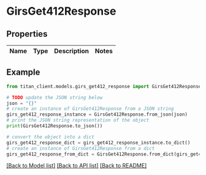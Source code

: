 # GirsGet412Response


## Properties

Name | Type | Description | Notes
------------ | ------------- | ------------- | -------------

## Example

```python
from titan_client.models.girs_get412_response import GirsGet412Response

# TODO update the JSON string below
json = "{}"
# create an instance of GirsGet412Response from a JSON string
girs_get412_response_instance = GirsGet412Response.from_json(json)
# print the JSON string representation of the object
print(GirsGet412Response.to_json())

# convert the object into a dict
girs_get412_response_dict = girs_get412_response_instance.to_dict()
# create an instance of GirsGet412Response from a dict
girs_get412_response_from_dict = GirsGet412Response.from_dict(girs_get412_response_dict)
```
[[Back to Model list]](../README.md#documentation-for-models) [[Back to API list]](../README.md#documentation-for-api-endpoints) [[Back to README]](../README.md)



